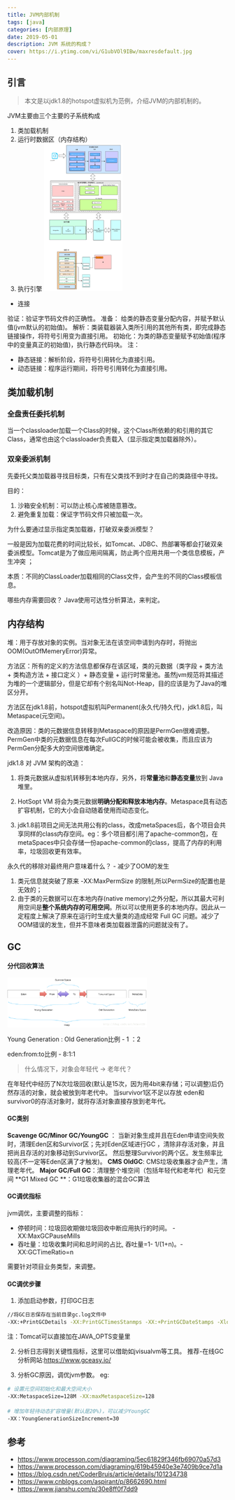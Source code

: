 ```yaml
---
title: JVM内部机制
tags: [java]
categories: [内部原理]
date: 2019-05-01
description: JVM 系统的构成？
cover: https://i.ytimg.com/vi/G1ubVOl9IBw/maxresdefault.jpg
---
```


## 引言

> 本文是以jdk1.8的hotspot虚拟机为范例，介绍JVM的内部机制的。

JVM主要由三个主要的子系统构成

1. 类加载机制
2. 运行时数据区（内存结构）
3. 执行引擎
   <img src="JVM内部机制/83E91473-6B07-4C0A-A8E0-1A27BBDC0237.png" alt="img" style="zoom:33%;" />

- 连接

验证：验证字节码文件的正确性。
准备： 给类的静态变量分配内容，并赋予默认值(jvm默认的初始值)。
解析：类装载器装入类所引用的其他所有类，即完成静态链接操作，将符号引用变为直接引用。
初始化：为类的静态变量赋予初始值(程序中的变量真正的初始值)，执行静态代码块。
注：

- 静态链接：解析阶段，将符号引用转化为直接引用。
- 动态链接：程序运行期间，将符号引用转化为直接引用。

## 类加载机制

### 全盘责任委托机制

当一个classloader加载一个Class的时候，这个Class所依赖的和引用的其它Class，通常也由这个classloader负责载入（显示指定类加载器除外）。

### 双亲委派机制

先委托父类加载器寻找目标类，只有在父类找不到时才在自己的类路径中寻找。

目的：

1. 沙箱安全机制：可以防止核心库被随意篡改。
2. 避免重复加载：保证字节码文件只被加载一次。

为什么要通过显示指定类加载器，打破双亲委派模型？

一般是因为加载花费的时间比较长，如Tomcat、JDBC、热部署等都会打破双亲委派模型。Tomcat是为了做应用间隔离，防止两个应用共用一个类信息模板，产生冲突 ；

本质：不同的ClassLoader加载相同的Class文件，会产生的不同的Class模板信息。

哪些内存需要回收？
Java使用可达性分析算法，来判定。

## 内存结构

堆：用于存放对象的实例。当对象无法在该空间申请到内存时，将抛出OOM(OutOfMemeryError)异常。

方法区：所有的定义的方法信息都保存在该区域，类的元数据（类字段 + 类方法 + 类构造方法 + 接口定义 ）+ 静态变量 + 运行时常量池。虽然jvm规范将其描述为堆的一个逻辑部分，但是它却有个别名叫Not-Heap，目的应该是为了Java的堆区分开。

方法区在jdk1.8前，hotspot虚拟机叫Permanent(永久代/持久代)，jdk1.8后，叫Metaspace(元空间)。

改造原因：类的元数据信息转移到Metaspace的原因是PermGen很难调整。PermGen中类的元数据信息在每次FullGC的时候可能会被收集，而且应该为PermGen分配多大的空间很难确定。

jdk1.8 对 JVM 架构的改造：

1. 将类元数据从虚拟机转移到本地内存，另外，将**常量池**和**静态变量**放到 Java 堆里。
2. HotSopt VM 将会为类元数据**明确分配和释放本地内存**。Metaspace具有动态扩容机制，它的大小会自动随着使用而动态变化。

3. jdk1.8前项目之间无法共用公有的class，改成metaSpaces后，各个项目会共享同样的class内存空间。eg：多个项目都引用了apache-common包，在metaSpaces中只会存储一份apache-common的class，提高了内存的利用率，垃圾回收更有效率。

永久代的移除对最终用户意味着什么？ - 减少了OOM的发生

1. 类元信息就突破了原来 -XX:MaxPermSize 的限制,所以PermSize的配置也是无效的；
2. 由于类的元数据可以在本地内存(native memory)之外分配，所以其最大可利用空间是**整个系统内存的可用空间**。所以可以使用更多的本地内存。因此从一定程度上解决了原来在运行时生成大量类的造成经常 Full GC 问题。减少了OOM错误的发生，但并不意味者类加载器泄露的问题就没有了。

## GC

#### 分代回收算法

<img src="JVM内部机制/B6892837-D544-4121-941A-4915AEAB0D31.png" alt="img" style="zoom:33%;" />

Young Generation : Old Generation比例 - 1 ：2

eden:from:to比例 - 8:1:1

> 什么情况下，对象会年轻代 -> 老年代？

在年轻代中经历了N次垃圾回收(默认是15次，因为用4bit来存储；可以调整)后仍然存活的对象，就会被放到年老代中。
当survivor1区不足以存放 eden和survivor0的存活对象时，就将存活对象直接存放到老年代。

#### GC类别

**Scavenge GC/Minor GC/YoungGC** ： 当新对象生成并且在Eden申请空间失败时，清理Eden区和Survivor区；先对Eden区域进行GC ，清除非存活对象，并且把尚且存活的对象移动到Survivor区。 然后整理Survivor的两个区。发生频率比较高(不一定等Eden区满了才触发)。
**CMS OldGC**: CMS垃圾收集器才会产生，清理老年代。
**Major GC/Full GC**：清理整个堆空间（包括年轻代和老年代）和元空间
**G1 Mixed GC **：G1垃圾收集器的混合GC算法

#### GC调优指标

jvm调优，主要调整的指标：

- 停顿时间：垃圾回收期做垃圾回收中断应用执行的时间。 -XX:MaxGCPauseMills
- 吞吐量：垃圾收集时间和总时间的占比, 吞吐量=1- 1/(1+n)。-XX:GCTimeRatio=n

需要针对项目业务类型，来调整。

#### GC调优步骤

1. 添加启动参数，打印GC日志

```bash
//将GC日志保存在当前目录gc.log文件中
-XX:+PrintGCDetails -XX:PrintGCTimesStanmps -XX:+PrintGCDateStamps -Xloggc:./gc.log
```

注：Tomcat可以直接加在JAVA_OPTS变量里

2. 分析日志得到关键性指标，这里可以借助如jvisualvm等工具。 推荐-在线GC分析网站:https://www.gceasy.io/

3. 分析GC原因，调优jvm参数。 eg:

```bash
# 设置元空间初始化和最大空间大小
-XX:MetaspaceSize=128M -XX:maxMetaspaceSize=128

# 增加年轻待动态扩容增量(默认是20%)，可以减少YoungGC
-XX：YoungGenerationSizeIncrement=30
```

## 参考

- https://www.processon.com/diagraming/5ec61829f346fb69070a57d3
- https://www.processon.com/diagraming/619b45940e3e7409b9ce7d1a
- https://blog.csdn.net/CoderBruis/article/details/101234738
- https://www.cnblogs.com/aspirant/p/8662690.html
- https://www.jianshu.com/p/30e8ff0f7dd9
